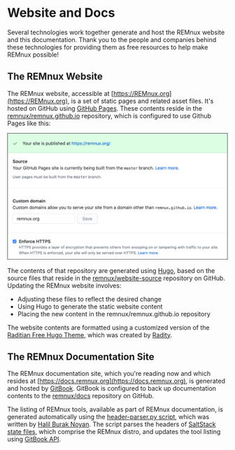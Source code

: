 # Website and Docs

Several technologies work together generate and host the REMnux website and this documentation. Thank you to the people and companies behind these technologies for providing them as free resources to help make REMnux possible!

## The REMnux Website

The REMnux website, accessible at [https://REMnux.org](https://REMnux.org), is a set of static pages and related asset files. It's hosted on GitHub using [GitHub Pages](https://pages.github.com). These contents reside in the [remnux/remnux.github.io](https://github.com/REMnux/remnux.github.io) repository, which is configured to use Github Pages like this:

![](../../.gitbook/assets/image.png)

The contents of that repository are generated using [Hugo](https://gohugo.io), based on the source files that reside in the [remnux/website-source](https://github.com/REMnux/website-source) repository on GitHub. Updating the REMnux website involves:

* Adjusting these files to reflect the desired change
* Using Hugo to generate the static website content
* Placing the new content in the remnux/remnux.github.io repository

The website contents are formatted using a customized version of the [Raditian Free Hugo Theme](https://github.com/radity/raditian-free-hugo-theme), which was created by [Radity](https://radity.com).

## The REMnux Documentation Site <a id="documentation-site"></a>

The REMnux documentation site, which you're reading now and which resides at [https://docs.remnux.org](https://docs.remnux.org), is generated and hosted by [GitBook](https://www.gitbook.com). GitBook is configured to back up documentation contents to the [remnux/docs](https://github.com/REMnux/docs) repository on GitHub.

The listing of REMnux tools, available as part of REMnux documentation, is generated automatically using the [header-parser.py script](https://github.com/REMnux/salt-states/blob/master/.ci/header-parser.py), which was written by [Halil Burak Noyan](https://twitter.com/hbnoyan). The script parses the headers of [SaltStack state files](saltstack-management.md), which comprise the REMnux distro, and updates the tool listing using [GitBook API](https://developer.gitbook.com).

